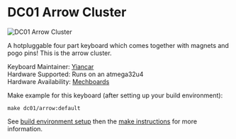# DC01 Arrow Cluster

![DC01 Arrow Cluster](https://i.imgur.com/PTn0sp8.jpg)

A hotpluggable four part keyboard which comes together with magnets and pogo pins! This is the arrow cluster.

Keyboard Maintainer: [Yiancar](https://github.com/yiancar)  
Hardware Supported: Runs on an atmega32u4  
Hardware Availability: [Mechboards](https://mechboards.co.uk/)  

Make example for this keyboard (after setting up your build environment):

    make dc01/arrow:default

See [build environment setup](https://docs.qmk.fm/build_environment_setup.html) then the [make instructions](https://docs.qmk.fm/make_instructions.html) for more information.
